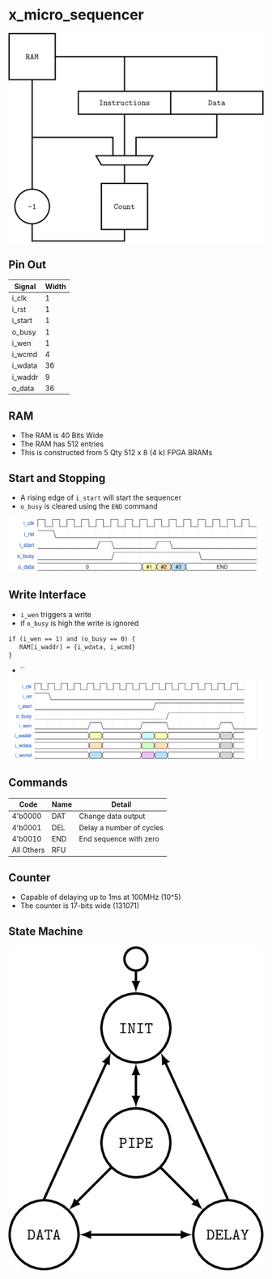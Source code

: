 # x_micro_sequencer


![x_micro_sequencer](images/x_micro_sequencer.svg "x_micro_sequencer")

## Pin Out

| Signal      | Width       |
| ----------- | ----------- |
| i_clk       | 1           |
| i_rst       | 1           |
| i_start     | 1           |
| o_busy      | 1           |
| i_wen       | 1           |
| i_wcmd      | 4           |
| i_wdata     | 36          |
| i_waddr     | 9           |
| o_data      | 36          |

## RAM

- The RAM is 40 Bits Wide
- The RAM has 512 entries
- This is constructed from 5 Qty 512 x 8 (4 k) FPGA BRAMs

## Start and Stopping

- A rising edge of `i_start` will start the sequencer
- `o_busy` is cleared using the `END` command

![x_micro_sequencer_start_stop](images/x_micro_sequencer_start_stop.svg "x_micro_sequencer_start_stop")


## Write Interface

 - `i_wen` triggers a write
 - if `o_busy` is high the write is ignored

```
if (i_wen == 1) and (o_busy == 0) {
   RAM[i_waddr] = {i_wdata, i_wcmd}
}
```

 - ``

![x_micro_sequencer_wen](images/x_micro_sequencer_wen.svg "x_micro_sequencer_wen")


## Commands

| Code       | Name | Detail                          |
| ---------- | ---- | ------------------------------- |
| 4'b0000    | DAT  | Change data output              |
| 4'b0001    | DEL  | Delay a number of cycles        |
| 4'b0010    | END  | End sequence with zero          |
| All Others | RFU  |                                 |

## Counter
  
- Capable of delaying up to 1ms at 100MHz (10^5) 
- The counter is 17-bits wide (131071) 

## State Machine

![x_micro_sequencer_sm](images/x_micro_sequencer_sm.svg "x_micro_sequencer")


